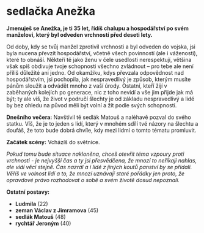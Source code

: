 # sedlačka Anežka

__Jmenuješ se Anežka, je ti 35 let, řídíš chalupu a hospodářství po svém manželovi, který byl odveden vrchností před deseti lety.__

Od doby, kdy se tvůj manžel zprotivil vrchnosti a byl odveden do vojska, jsi byla nucena převzít hospodářství, včetně všech povinností (ale i váženosti), které to obnáší. Někteří tě jako ženu v čele usedlosti nerespektují, většina však spíš obdivuje tvoje schopnosti všechno zvládnout – pro tebe ale není příliš důležité ani jedno. Od okamžiku, kdys převzala odpovědnost nad hospodářstvím, jsi pochopila, jak nespravedlivý je způsob, kterým musíte pánům sloužit a odvádět mnoho z vaší úrody. Ostatní, kteří žijí v zaběhaných kolejích po generace, nic z toho nevidí a vše jim přijde jak má být; ty ale víš, že život v područí šlechty je od základu nespravedlivý a lidé by bez ohledu na původ měli být volní a žít podle svých schopností.

__Dnešního večera:__ Navštívil tě sedlák Matouš a naléhavě pozval do svého statku. Víš, že je to jeden s lidí, který v mnohém sdílí tvé názory na šlechtu a doufáš, že toto bude dobrá chvíle, kdy mezi lidmi o tomto tématu promluvit.

__Začátek scény:__ Vcházíš do světnice.

_Pokud tomu bude situace nakloněna, chceš otevřít téma vzpoury proti vrchnosti - je nejvyšší čas a ty jsi přesvědčena, že mnozí to neříkají nahlas, ale vidí věci stejně. Čas nazrál a i lidé z jiných koutů panství by se přidali. Věříš ve volnost lidí a to, že mnozí uznávají staré pořádky jen proto, že opravdové právo rozhodovat o sobě a svém životě dosud nepoznali._

<!-- novy sloupec -->
__Ostatní postavy:__
- __Ludmila__ (22)
- __zeman Václav z Jimramova__ (45)
- __sedlák Matouš__ (48)
- __rychtář Jeroným__ (40)
